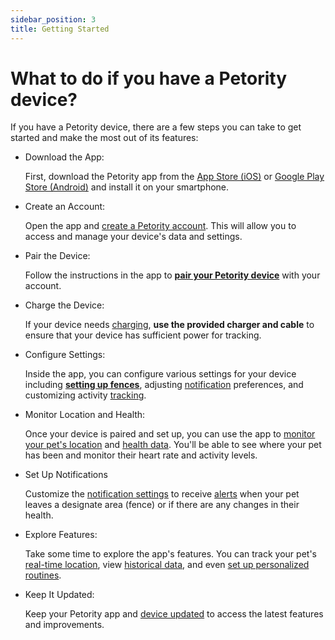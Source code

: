 ```yaml
---
sidebar_position: 3
title: Getting Started
---
```


# What to do if you have a Petority device?
If you have a Petority device, there are a few steps you can take to get started and make the most out of its features:

+ Download the App:

    First, download the Petority app from the [App Store (iOS)](/img/logo.svg) or [Google Play Store (Android)](/img/logo.svg) and install it on your smartphone.

+ Create an Account:

    Open the app and [create a Petority account](/docs/petority/accounts/signing-up). This will allow you to access and manage your device's data and settings.

+ Pair the Device:

    Follow the instructions in the app to **[pair your Petority device](/docs/petority/devices/device-pairing)** with your account. 

+ Charge the Device:

    If your device needs [charging](/docs/devices/battery-charging/battery-charging), **use the provided charger and cable** to ensure that your device has sufficient power for tracking.

+ Configure Settings:

    Inside the app, you can configure various settings for your device including **[setting up fences](/docs/petority/features/fence#set-up-a-fence)**, adjusting [notification](/docs/petority/notification/enable-nitif) preferences, and customizing activity [tracking](/docs/petority/general-setting/refresh-rates).


+ Monitor Location and Health:

    Once your device is paired and set up, you can use the app to [monitor your pet's location](/docs/petority/features/live-tracking) and [health data](/docs/petority/features/health-monitoring). You'll be able to see where your pet has been and monitor their heart rate and activity levels. 

+ Set Up Notifications

    Customize the [notification settings](/docs/petority/general-setting/notification) to receive [alerts](/docs/petority/notification/type) when your pet leaves a designate area (fence) or if there are any changes in their health.

+ Explore Features:

    Take some time to explore the app's features. You can track your pet's [real-time location](/docs/petority/features/live-tracking), view [historical data](/docs/petority/features/health-monitoring), and even [set up personalized routines](/docs/petority/features/fence#set-up-a-fence).

+ Keep It Updated:

    Keep your Petority app and [device updated](/docs/petority/devices/upgrade-firmware) to access the latest features and improvements.